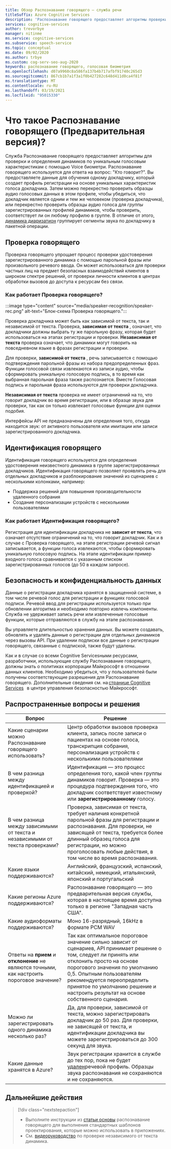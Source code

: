 ```yaml
---
title: Обзор Распознавание говорящего — служба речи
titleSuffix: Azure Cognitive Services
description: 'Распознавание говорящего предоставляет алгоритмы проверки и определения динамиков по уникальным голосовым характеристикам с помощью Voice биометри. Распознавание говорящего используется для ответа на вопрос: "Кто говорит?". В этой статье приводятся общие сведения о преимуществах и возможностях службы Распознавание говорящего.'
services: cognitive-services
author: trevorbye
manager: nitinme
ms.service: cognitive-services
ms.subservice: speech-service
ms.topic: conceptual
ms.date: 09/02/2020
ms.author: trbye
ms.custom: cog-serv-seo-aug-2020
keywords: распознавание говорящего, голосовая биометрия
ms.openlocfilehash: d07a9960c8a586fa137b4b717afbf91740c265d3
ms.sourcegitcommit: 867cb1b7a1f3a1f0b427282c648d411d0ca4f81f
ms.translationtype: MT
ms.contentlocale: ru-RU
ms.lasthandoff: 03/19/2021
ms.locfileid: "95015330"
---
```

# <a name="what-is-speaker-recognition-preview"></a>Что такое Распознавание говорящего (Предварительная версия)?

Служба Распознавание говорящего предоставляет алгоритмы для проверки и определения динамиков по уникальным голосовым характеристикам с помощью Voice биометри. Распознавание говорящего используется для ответа на вопрос: "Кто говорит?". Вы предоставляете данные для обучения одному докладчику, который создает профиль регистрации на основе уникальных характеристик голоса докладчика. Затем можно перекрестно проверить образцы аудио голосовых данных в этом профиле, чтобы убедиться, что докладчик является одним и тем же человеком (проверка докладчика), или перекрестно проверить образцы аудио голоса для *группы* зарегистрированных профилей динамиков, чтобы проверить, соответствует ли он любому профилю в группе. В отличие от этого, [динамика диаризатион](batch-transcription.md#speaker-separation-diarization) группирует сегменты звука по докладчику в пакетной операции.

## <a name="speaker-verification"></a>Проверка говорящего

Проверка говорящего упрощает процесс проверки удостоверения зарегистрированного динамика с помощью парольной фразы или произвольного речевого ввода. Он может использоваться для проверки частных лиц на предмет безопасных взаимодействий клиентов в широком спектре решений, от проверки личности клиентов в центрах обработки вызовов до доступа к ресурсам без связи.

### <a name="how-does-speaker-verification-work"></a>Как работает Проверка говорящего?

:::image type="content" source="media/speaker-recognition/speaker-rec.png" alt-text="Блок-схема Проверка говорящего.":::

Проверка докладчика может быть как зависимой от текста, так и независимой от текста. Проверка, **зависимая от текста** , означает, что докладчики должны выбрать ту же парольную фразу, которая будет использоваться на этапах регистрации и проверки. **Независимая от текста** проверка означает, что динамики могут говорить на повседневном языке в фразах регистрации и проверки.

Для проверки, **зависимой от текста** , речь записывается с помощью подтверждения парольной фразы из набора предопределенных фраз. Функции голосовой связи извлекаются из записи аудио, чтобы сформировать уникальную голосовую подпись, в то время как выбранная парольная фраза также распознается. Вместе Голосовая подпись и парольная фраза используются для проверки докладчика. 

**Независимая от текста** проверка не имеет ограничений на то, что говорит докладчик во время регистрации, или в образце звука для проверки, так как он только извлекает голосовые функции для оценки подобия. 

Интерфейсы API не предназначены для определения того, откуда находится звук: от активного пользователя или имитации или записи зарегистрированного докладчика. 

## <a name="speaker-identification"></a>Идентификация говорящего

Идентификация говорящего используется для определения удостоверения неизвестного динамика в группе зарегистрированных докладчиков. Идентификация говорящего позволяет проявлять речь для отдельных докладчиков и разблокирование значений из сценариев с несколькими колонками, например:

* Поддержка решений для повышения производительности удаленного собрания 
* Создание персонализации устройств с несколькими пользователями

### <a name="how-does-speaker-identification-work"></a>Как работает Идентификация говорящего?

Регистрация для идентификации докладчика не **зависит от текста**, что означает отсутствие ограничений на то, что говорит докладчик. Как и в случае с Проверка говорящего, на этапе регистрации речевой сигнал записывается, а функции голоса извлекаются, чтобы сформировать уникальную голосовую подпись. На этапе идентификации пример входного голоса сравнивается с указанным списком зарегистрированных голосов (до 50 в каждом запросе).

## <a name="data-security-and-privacy"></a>Безопасность и конфиденциальность данных

Данные о регистрации докладчика хранятся в защищенной системе, в том числе речевой голос для регистрации и функциях голосовой подписи. Речевой ввод для регистрации используется только при обновлении алгоритма и необходимо повторно извлечь компоненты. Служба не удерживает запись речи или извлеченные голосовые функции, которые отправляются в службу на этапе распознавания. 

Вы управляете длительностью хранения данных. Вы можете создавать, обновлять и удалять данные о регистрации для отдельных динамиков через вызовы API. При удалении подписки все данные о регистрации говорящего, связанные с подпиской, также будут удалены. 

Как и в случае со всеми Cognitive Servicesными ресурсами, разработчики, использующие службу Распознавание говорящего, должны знать о политиках корпорации Майкрософт в отношении данных клиентов. Необходимо убедиться, что у пользователей были получены соответствующие разрешения для Распознавание говорящего. Дополнительные сведения см. на [странице Cognitive Services](https://azure.microsoft.com/support/legal/cognitive-services-compliance-and-privacy/)   в центре управления безопасностью Майкрософт. 

## <a name="common-questions-and-solutions"></a>Распространенные вопросы и решения

| Вопрос | Решение |
|---------|----------|
| Какие сценарии можно Распознавание говорящего использовать? | Центр обработки вызовов проверка клиента, запись после записи о пациентах на основе голоса, транскрипция собрания, персонализация устройств с несколькими пользователями|
| В чем разница между идентификацией и проверкой? | Идентификация — это процесс определения того, какой член группы динамиков говорит. Проверка — это процедура подтверждения того, что докладчик соответствует известному или **зарегистрированному** голосу.|
| В чем разница между зависимыми от текста и независимыми от текста проверками? | Проверка, зависимая от текста, требует наличия конкретной парольной фразы для регистрации и распознавания. Для проверки, не зависящей от текста, требуется более длинный образец голоса для регистрации, но можно проголосовать любые действия, в том числе во время распознавания.|
| Какие языки поддерживаются? | Английский, французский, испанский, китайский, немецкий, итальянский, японский и португальский |
| Какие регионы Azure поддерживаются? | Распознавание говорящего — это предварительная версия службы, которая в настоящее время доступна только в регионе "Западная часть США".|
| Какие аудиоформаты поддерживаются? | Моно 16-разрядный, 16kHz в формате PCM WAV |
| Ответы на **прием** и **отклонение** не являются точными, как настроить пороговое значение? | Так как оптимальное пороговое значение сильно зависит от сценариев, API принимает решение о том, следует ли принять или отклонить просто на основе порогового значения по умолчанию 0,5. Опытным пользователям рекомендуется переопределить принятое по умолчанию решение и настроить результат на основе собственного сценария. |
| Можно ли зарегистрировать одного динамика несколько раз? | Да, для проверки, зависимой от текста, можно зарегистрировать докладчик до 50 раз. Для проверки, не зависящей от текста, и идентификации докладчика вы можете зарегистрироваться до 300 секунд для звука. |
| Какие данные хранятся в Azure? | Звук регистрации хранится в службе до тех пор, пока не будет [удален](./get-started-speaker-recognition.md#deleting-voice-profile-enrollments)речевой профиль. Образцы звука распознавания не сохраняются и не сохраняются. |

## <a name="next-steps"></a>Дальнейшие действия

> [!div class="nextstepaction"]
> * Выполните инструкции из [статьи основы](./get-started-speaker-recognition.md) распознавание говорящего для выполнения стандартных шаблонов проектирования, которые можно использовать в приложениях.
> * См. [видеоруководство](https://azure.microsoft.com/resources/videos/speaker-recognition-text-independent-verification-developer-tutorial/) по проверке независимого от текста динамика.